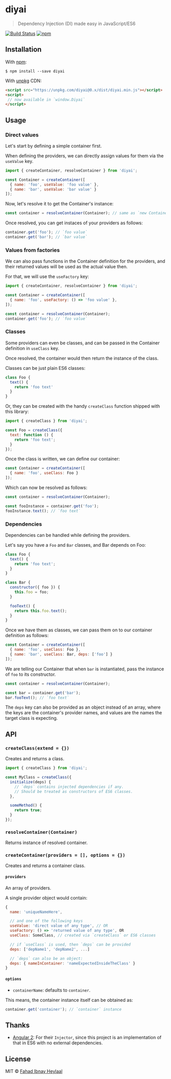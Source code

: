 # diyai

> Dependency Injection (DI) made easy in JavaScript/ES6

[![Build Status](https://img.shields.io/travis/fahad19/diyai/master.svg)](http://travis-ci.org/fahad19/diyai) [![npm](https://img.shields.io/npm/v/diyai.svg)](https://www.npmjs.com/package/diyai)

## Installation

With [npm](https://www.npmjs.com/):

```
$ npm install --save diyai
```

With [unpkg](https://unpkg.com) CDN:

```html
<script src="https://unpkg.com/diyai@0.x/dist/diyai.min.js"></script>
<script>
 // now available in `window.Diyai`
</script>
```

## Usage

### Direct values

Let's start by defining a simple container first.

When defining the providers, we can directly assign values for them via the `useValue` key.

```js
import { createContainer, resolveContainer } from 'diyai';

const Container = createContainer([
  { name: 'foo', useValue: 'foo value' },
  { name: 'bar', useValue: 'bar value' }
]);
```

Now, let's resolve it to get the Container's instance:

```js
const container = resolveContainer(Container); // same as `new Container()`
```

Once resolved, you can get instaces of your providers as follows:

```js
container.get('foo'); // `foo value`
container.get('bar'); // `bar value`
```

### Values from factories

We can also pass functions in the Container definition for the providers, and their returned values will be used as the actual value then.

For that, we will use the `useFactory` key:

```js
import { createContainer, resolveContainer } from 'diyai';

const Container = createContainer([
  { name: 'foo', useFactory: () => 'foo value' },
]);

const container = resolveContainer(Container);
container.get('foo'); // `foo value`
```

### Classes

Some providers can even be classes, and can be passed in the Container definition in `useClass` key.

Once resolved, the container would then return the instance of the class.

Classes can be just plain ES6 classes:

```js
class Foo {
  text() {
    return 'foo text'
  }
}
```

Or, they can be created with the handy `createClass` function shipped with this library:

```js
import { createClass } from 'diyai';

const Foo = createClass({
  text: function () {
    return 'foo text';
  }
});
```

Once the class is written, we can define our container:

```js
const Container = createContainer([
  { name: 'foo', useClass: Foo }
]);
```

Which can now be resolved as follows:

```js
const container = resolveContainer(Container);

const fooInstance = container.get('foo');
fooInstance.text(); // `foo text`
```

### Dependencies

Dependencies can be handled while defining the providers.

Let's say you have a `Foo` and `Bar` classes, and Bar depends on Foo:

```js
class Foo {
  text() {
    return 'foo text';
  }
}

class Bar {
  constructor({ foo }) {
    this.foo = foo;
  }

  fooText() {
    return this.foo.text();
  }
}
```

Once we have them as classes, we can pass them on to our container definition as follows:

```js
const Container = createContainer([
  { name: 'foo', useClass: Foo },
  { name: 'bar', useClass: Bar, deps: ['foo'] }
]);
```

We are telling our Container that when `bar` is instantiated, pass the instance of `foo` to its constructor.

```js
const container = resolveContainer(Container);

const bar = container.get('bar');
bar.fooText(); // `foo text`
```

The `deps` key can also be provided as an object instead of an array, where the keys are the container's provider names, and values are the names the target class is expecting.

## API

### `createClass(extend = {})`

Creates and returns a class.

```js
import { createClass } from 'diyai';

const MyClass = createClass({
  initialize(deps) {
    // `deps` contains injected dependencies if any.
    // Should be treated as constructors of ES6 classes.
  },

  someMethod() {
    return true;
  }
});
```

### `resolveContainer(Container)`

Returns instance of resolved container.

### `createContainer(providers = [], options = {})`

Creates and returns a container class.

#### `providers`

An array of providers.

A single provider object would contain:

```js
{
  name: 'uniqueNameHere',

  // and one of the following keys
  useValue: 'direct value of any type', // OR
  useFactory: () => 'returned value of any type', OR
  useClass: SomeClass, // created via `createClass` or ES6 classes

  // if `useClass` is used, then `deps` can be provided
  deps: ['depName1', 'depName2', ...]

  // `deps` can also be an object:
  deps: { nameInContainer: 'nameExpectedInsideTheClass' }
}
```

#### `options`

* `containerName`: defaults to `container`.

This means, the container instance itself can be obtained as:

```js
container.get('container'); // `container` instance
```

## Thanks

* [Angular 2](https://angular.io): For their `Injector`, since this project is an implementation of that in ES6 with no external dependencies.

## License

MIT © [Fahad Ibnay Heylaal](http://fahad19.com)
